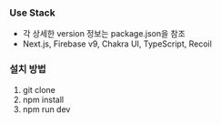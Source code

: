 ### Use Stack
- 각 상세한 version 정보는 package.json을 참조
- Next.js, Firebase v9, Chakra UI, TypeScript, Recoil


### 설치 방법
1. git clone
2. npm install
3. npm run dev

